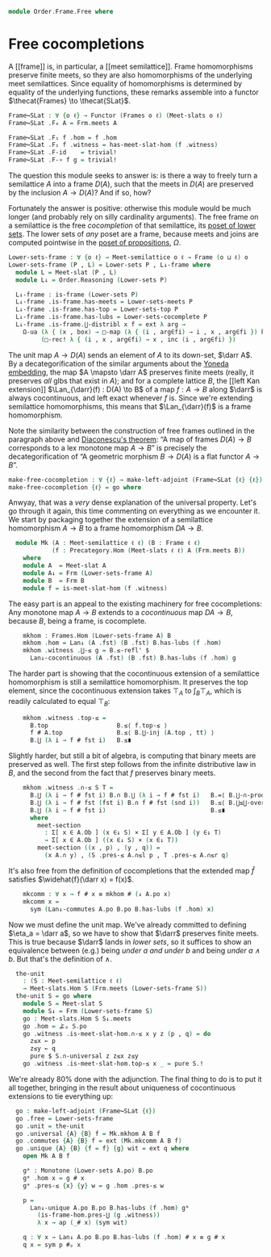 <!--
```agda
{-# OPTIONS --lossy-unification -vtc.decl:5 -vtactic.hlevel:30 #-}
open import Cat.Functor.Subcategory
open import Cat.Functor.Adjoint
open import Cat.Prelude

open import Data.Bool

open import Order.Instances.Lower.Cocompletion
open import Order.Instances.Pointwise
open import Order.Semilattice.Meet
open import Order.Instances.Lower
open import Order.Diagram.Glb
open import Order.Diagram.Lub
open import Order.Frame
open import Order.Base

import Order.Semilattice.Meet.Reasoning as Meet-slat
import Order.Frame.Reasoning as Frm
import Order.Reasoning
```
-->

```agda
module Order.Frame.Free where
```

# Free cocompletions

A [[frame]] is, in particular, a [[meet semilattice]]. Frame
homomorphisms preserve finite meets, so they are also homomorphisms of
the underlying meet semilattices. Since equality of homomorphisms is
determined by equality of the underlying functions, these remarks
assemble into a functor $\thecat{Frames} \to \thecat{SLat}$.

<!--
```agda
open Functor
open Subcat-hom
open make-left-adjoint
open is-frame-hom
```
-->

```agda
Frame↪SLat : ∀ {o ℓ} → Functor (Frames o ℓ) (Meet-slats o ℓ)
Frame↪SLat .F₀ A = Frm.meets A

Frame↪SLat .F₁ f .hom = f .hom
Frame↪SLat .F₁ f .witness = has-meet-slat-hom (f .witness)
Frame↪SLat .F-id    = trivial!
Frame↪SLat .F-∘ f g = trivial!
```

The question this module seeks to answer is: is there a way to freely
turn a semilattice $A$ into a frame $D(A)$, such that the meets in
$D(A)$ are preserved by the inclusion $A \to D(A)$? And if so, how?

Fortunately the answer is positive: otherwise this module would be much
longer (and probably rely on silly cardinality arguments). The free
frame on a semilattice is the free _cocompletion_ of that semilattice,
its [poset of lower sets][low]. The lower sets of _any_ poset are a
frame, because meets and joins are computed pointwise in the [poset of
propositions], $\Omega$.

[poset of propositions]: Order.Instances.Props.html
[low]: Order.Instances.Lower.html

```agda
Lower-sets-frame : ∀ {o ℓ} → Meet-semilattice o ℓ → Frame (o ⊔ ℓ) o
Lower-sets-frame (P , L) = Lower-sets P , L↓-frame where
  module L = Meet-slat (P , L)
  module L↓ = Order.Reasoning (Lower-sets P)

  L↓-frame : is-frame (Lower-sets P)
  L↓-frame .is-frame.has-meets = Lower-sets-meets P
  L↓-frame .is-frame.has-top = Lower-sets-top P
  L↓-frame .is-frame.has-lubs = Lower-sets-cocomplete P
  L↓-frame .is-frame.⋃-distribl x f = ext λ arg →
    Ω-ua (λ { (x , box) → □-map (λ { (i , arg∈fi) → i , x , arg∈fi }) box })
         (□-rec! λ { (i , x , arg∈fi) → x , inc (i , arg∈fi) })
```

The unit map $A \to D(A)$ sends an element of $A$ to its down-set,
$\darr A$. By a decategorification of the similar arguments about the
[Yoneda embedding], the map $A \mapsto \darr A$ preserves finite meets
(really, it preserves _all_ glbs that exist in $A$); and for a complete
lattice $B$, the [[left Kan extension]] $\Lan_{\darr}(f) : D(A) \to B$ of
a map $f : A \to B$ along $\darr$ is always cocontinuous, and left exact
whenever $f$ is. Since we're extending semilattice homomorphisms, this
means that $\Lan_{\darr}(f)$ is a frame homomorphism.

[Yoneda embedding]: Cat.Functor.Hom.html#the-yoneda-embedding

Note the similarity between the construction of free frames outlined in
the paragraph above and [Diaconescu's theorem]: “A map of frames $D(A)
\to B$ corresponds to a lex monotone map $A \to B$” is precisely the
decategorification of “A geometric morphism $B \to D(A)$ is a flat
functor $A \to B$”.

[Diaconescu's theorem]: Topoi.Classifying.Diaconescu.html


```agda
make-free-cocompletion : ∀ {ℓ} → make-left-adjoint (Frame↪SLat {ℓ} {ℓ})
make-free-cocompletion {ℓ} = go where
```

Anwyay, that was a _very_ dense explanation of the universal property.
Let's go through it again, this time commenting on everything as we
encounter it. We start by packaging together the extension of a
semilattice homomorphism $A \to B$ to a frame homomorphism $DA \to B$.

```agda
  module Mk (A : Meet-semilattice ℓ ℓ) (B : Frame ℓ ℓ)
            (f : Precategory.Hom (Meet-slats ℓ ℓ) A (Frm.meets B))
    where
    module A  = Meet-slat A
    module A↓ = Frm (Lower-sets-frame A)
    module B  = Frm B
    module f = is-meet-slat-hom (f .witness)
```

The easy part is an appeal to the existing machinery for free
cocompletions: Any monotone map $A \to B$ extends to a _cocontinuous_
map $DA \to B$, because $B$, being a frame, is cocomplete.

```agda
    mkhom : Frames.Hom (Lower-sets-frame A) B
    mkhom .hom = Lan↓ (A .fst) (B .fst) B.has-lubs (f .hom)
    mkhom .witness .⋃-≤ g = B.≤-refl' $
      Lan↓-cocontinuous (A .fst) (B .fst) B.has-lubs (f .hom) g
```

The harder part is showing that the cocontinuous extension of a
semilattice homomorphism is still a semilattice homomorphism. It
preserves the top element, since the cocontinuous extension takes
$\top_A$ to $\int_{B} \top_A$, which is readily calculated to
equal $\top_B$:

```agda
    mkhom .witness .top-≤ =
      B.top                   B.≤⟨ f.top-≤ ⟩
      f # A.top               B.≤⟨ B.⋃-inj (A.top , tt) ⟩
      B.⋃ (λ i → f # fst i)   B.≤∎
```

Slightly harder, but still a bit of algebra, is computing that binary
meets are preserved as well. The first step follows from the infinite
distributive law in $B$, and the second from the fact that $f$ preserves
binary meets.

```agda
    mkhom .witness .∩-≤ S T =
      B.⋃ (λ i → f # fst i) B.∩ B.⋃ (λ i → f # fst i)   B.=⟨ B.⋃-∩-product (λ i → hom f # fst i) (λ i → hom f # fst i) ⟩
      B.⋃ (λ i → f # fst (fst i) B.∩ f # fst (snd i))   B.≤⟨ B.⋃≤⋃-over meet-section (λ i → f.∩-≤ _ _) ⟩
      B.⋃ (λ i → f # fst i)                             B.≤∎
      where
        meet-section
          : Σ[ x ∈ A.Ob ] (x ∈↓ S) × Σ[ y ∈ A.Ob ] (y ∈↓ T)
          → Σ[ x ∈ A.Ob ] ((x ∈↓ S) × (x ∈↓ T))
        meet-section ((x , p) , (y , q)) =
          (x A.∩ y) , (S .pres-≤ A.∩≤l p , T .pres-≤ A.∩≤r q)
```

It's also free from the definition of cocompletions that the extended
map $\widehat{f}$ satisfies $\widehat{f}(\darr x) = f(x)$.

```agda
    mkcomm : ∀ x → f # x ≡ mkhom # (↓ A.po x)
    mkcomm x =
      sym (Lan↓-commutes A.po B.po B.has-lubs (f .hom) x)
```

Now we must define the unit map. We've already committed to defining
$\eta_a = \darr a$, so we have to show that $\darr$ preserves finite
meets. This is true because $\darr$ lands in _lower sets_, so it
suffices to show an equivalence between (e.g.) being _under $a$ and
under $b$_ and being _under $a \land b$_. But that's the definition of
$\land$.

```agda
  the-unit
    : (S : Meet-semilattice ℓ ℓ)
    → Meet-slats.Hom S (Frm.meets (Lower-sets-frame S))
  the-unit S = go where
    module S = Meet-slat S
    module S↓ = Frm (Lower-sets-frame S)
    go : Meet-slats.Hom S S↓.meets
    go .hom = よₚ S.po
    go .witness .is-meet-slat-hom.∩-≤ x y z (p , q) = do
      z≤x ← p
      z≤y ← q
      pure $ S.∩-universal z z≤x z≤y
    go .witness .is-meet-slat-hom.top-≤ x _ = pure S.!
```

We're already 80% done with the adjunction. The final thing to do is to
put it all together, bringing in the result about uniqueness of
cocontinuous extensions to tie everything up:

```agda
  go : make-left-adjoint (Frame↪SLat {ℓ})
  go .free = Lower-sets-frame
  go .unit = the-unit
  go .universal {A} {B} f = Mk.mkhom A B f
  go .commutes {A} {B} f = ext (Mk.mkcomm A B f)
  go .unique {A} {B} {f = f} {g} wit = ext q where
    open Mk A B f

    gᵐ : Monotone (Lower-sets A.po) B.po
    gᵐ .hom x = g # x
    gᵐ .pres-≤ {x} {y} w = g .hom .pres-≤ w

    p =
      Lan↓-unique A.po B.po B.has-lubs (f .hom) gᵐ
        (is-frame-hom.pres-⋃ (g .witness))
        λ x → ap (_# x) (sym wit)

    q : ∀ x → Lan↓ A.po B.po B.has-lubs (f .hom) # x ≡ g # x
    q x = sym p #ₚ x
```
